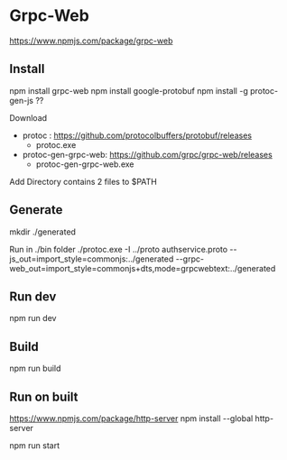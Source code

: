 # Grpc-Web
https://www.npmjs.com/package/grpc-web


## Install
npm install grpc-web
npm install google-protobuf
npm install -g protoc-gen-js ??

Download 
- protoc : https://github.com/protocolbuffers/protobuf/releases
    - protoc.exe
- protoc-gen-grpc-web: https://github.com/grpc/grpc-web/releases
    - protoc-gen-grpc-web.exe

Add Directory contains 2 files to $PATH 

## Generate
mkdir ./generated

Run in ./bin folder
./protoc.exe -I ../proto authservice.proto  --js_out=import_style=commonjs:../generated  --grpc-web_out=import_style=commonjs+dts,mode=grpcwebtext:../generated

## Run dev

npm run dev

## Build
npm run build

## Run on built
https://www.npmjs.com/package/http-server
npm install --global http-server

npm run start